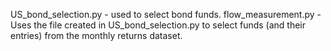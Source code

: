 US_bond_selection.py - used to select bond funds.
flow_measurement.py - Uses the file created in US_bond_selection.py to select funds (and their entries) from the monthly returns dataset.
